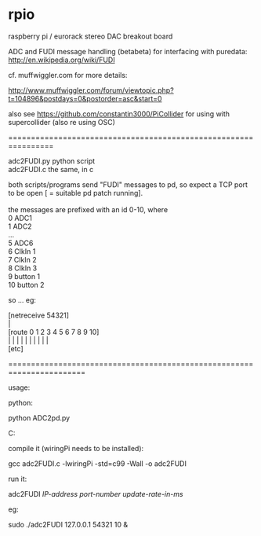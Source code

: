 rpio
====

raspberry pi / eurorack stereo DAC breakout board

ADC and FUDI message handling (betabeta) for interfacing with puredata: http://en.wikipedia.org/wiki/FUDI

cf. muffwiggler.com for more details:

http://www.muffwiggler.com/forum/viewtopic.php?t=104896&postdays=0&postorder=asc&start=0

also see https://github.com/constantin3000/PiCollider for using with supercollider (also re using OSC)

================================================================

adc2FUDI.py  python script<br>
adc2FUDI.c   the same, in c<br>

both scripts/programs send "FUDI" messages to pd, so expect a TCP port to be open [ = suitable pd patch running].
<br>
<br>
the messages are prefixed with an id 0-10, where<br>
0  ADC1<br>
1  ADC2<br>
...<br>
5  ADC6<br>
6  ClkIn 1<br>
7  ClkIn 2<br>
8  ClkIn 3<br>
9  button 1<br>
10 button 2<br>


so ... eg:<br>

[netreceive 54321]<br>
|<br>
[route 0 1 2 3 4 5 6 7 8 9 10]<br>
| | | | | | | | | | <br>
[etc]<br>

=======================================================================

usage:

python:

python ADC2pd.py


C:

compile it (wiringPi needs to be installed): <br>

gcc adc2FUDI.c -lwiringPi -std=c99 -Wall -o adc2FUDI<br> 

run it: <br>

adc2FUDI  *IP-address*  *port-number*  *update-rate-in-ms* 

eg:

sudo ./adc2FUDI 127.0.0.1 54321 10 & 

